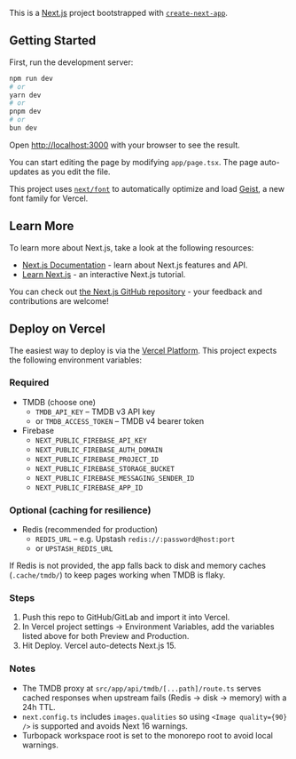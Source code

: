 This is a [Next.js](https://nextjs.org) project bootstrapped with [`create-next-app`](https://nextjs.org/docs/app/api-reference/cli/create-next-app).

## Getting Started

First, run the development server:

```bash
npm run dev
# or
yarn dev
# or
pnpm dev
# or
bun dev
```

Open [http://localhost:3000](http://localhost:3000) with your browser to see the result.

You can start editing the page by modifying `app/page.tsx`. The page auto-updates as you edit the file.

This project uses [`next/font`](https://nextjs.org/docs/app/building-your-application/optimizing/fonts) to automatically optimize and load [Geist](https://vercel.com/font), a new font family for Vercel.

## Learn More

To learn more about Next.js, take a look at the following resources:

- [Next.js Documentation](https://nextjs.org/docs) - learn about Next.js features and API.
- [Learn Next.js](https://nextjs.org/learn) - an interactive Next.js tutorial.

You can check out [the Next.js GitHub repository](https://github.com/vercel/next.js) - your feedback and contributions are welcome!

## Deploy on Vercel

The easiest way to deploy is via the [Vercel Platform](https://vercel.com/new). This project expects the following environment variables:

### Required

- TMDB (choose one)
  - `TMDB_API_KEY` – TMDB v3 API key
  - or `TMDB_ACCESS_TOKEN` – TMDB v4 bearer token
- Firebase
  - `NEXT_PUBLIC_FIREBASE_API_KEY`
  - `NEXT_PUBLIC_FIREBASE_AUTH_DOMAIN`
  - `NEXT_PUBLIC_FIREBASE_PROJECT_ID`
  - `NEXT_PUBLIC_FIREBASE_STORAGE_BUCKET`
  - `NEXT_PUBLIC_FIREBASE_MESSAGING_SENDER_ID`
  - `NEXT_PUBLIC_FIREBASE_APP_ID`

### Optional (caching for resilience)

- Redis (recommended for production)
  - `REDIS_URL` – e.g. Upstash `redis://:password@host:port`
  - or `UPSTASH_REDIS_URL`

If Redis is not provided, the app falls back to disk and memory caches (`.cache/tmdb/`) to keep pages working when TMDB is flaky.

### Steps

1. Push this repo to GitHub/GitLab and import it into Vercel.
2. In Vercel project settings → Environment Variables, add the variables listed above for both Preview and Production.
3. Hit Deploy. Vercel auto-detects Next.js 15.

### Notes

- The TMDB proxy at `src/app/api/tmdb/[...path]/route.ts` serves cached responses when upstream fails (Redis → disk → memory) with a 24h TTL.
- `next.config.ts` includes `images.qualities` so using `<Image quality={90} />` is supported and avoids Next 16 warnings.
- Turbopack workspace root is set to the monorepo root to avoid local warnings.
